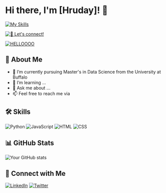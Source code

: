 <!--
**hruday21/hruday21** is a ✨ _special_ ✨ repository because its `README.md` (this file) appears on your GitHub profile.

Here are some ideas to get you started:

- 🔭 I’m currently working on ...
- 🌱 I’m currently learning ...
- 👯 I’m looking to collaborate on ...
- 🤔 I’m looking for help with ...
- 💬 Ask me about ...
- 📫 How to reach me: ...
- 😄 Pronouns: ...
- ⚡ Fun fact: ...
-->


# Hi there, I'm [Hruday]! 👋
[![My Skills](https://skillicons.dev/icons?i=mysql,py,r,github,aws,anaconda)](https://skillicons.dev)

[![💬 Let's connect!](https://skillicons.dev/icons?i=linkedin)](https://www.linkedin.com/in/hruday-kumar-reddy-poreddy-81b793199)

[![HELLOOOO](https://skillicons.dev/icons?i=mysql)](https://github.com](https://www.linkedin.com/in/hruday-kumar-reddy-poreddy-81b793199))



## 🚀 About Me
- 🔭 I’m currently pursuing Master's in Data Science from the University at Buffalo
- 🌱 I’m learning ...
- 💬 Ask me about ...
- 📫 Feel free to reach me via 

## 🛠 Skills
![Python](https://img.shields.io/badge/Python-3776AB?style=flat&logo=python&logoColor=white) ![JavaScript](https://img.shields.io/badge/JavaScript-F7DF1E?style=flat&logo=javascript&logoColor=black) ![HTML](https://img.shields.io/badge/HTML-E34F26?style=flat&logo=html5&logoColor=white) ![CSS](https://img.shields.io/badge/CSS-1572B6?style=flat&logo=css3&logoColor=white)
<!-- Add other badges as needed -->

## 📊 GitHub Stats
![Your GitHub stats](https://github-readme-stats.vercel.app/api?username=yourusername&show_icons=true&theme=radical)

## 🔗 Connect with Me
[![LinkedIn](https://img.shields.io/badge/LinkedIn-0077B5?style=for-the-badge&logo=linkedin&logoColor=white)](https://linkedin.com/in/yourusername)
[![Twitter](https://img.shields.io/badge/Twitter-1DA1F2?style=for-the-badge&logo=twitter&logoColor=white)](https://twitter.com/yourusername)

